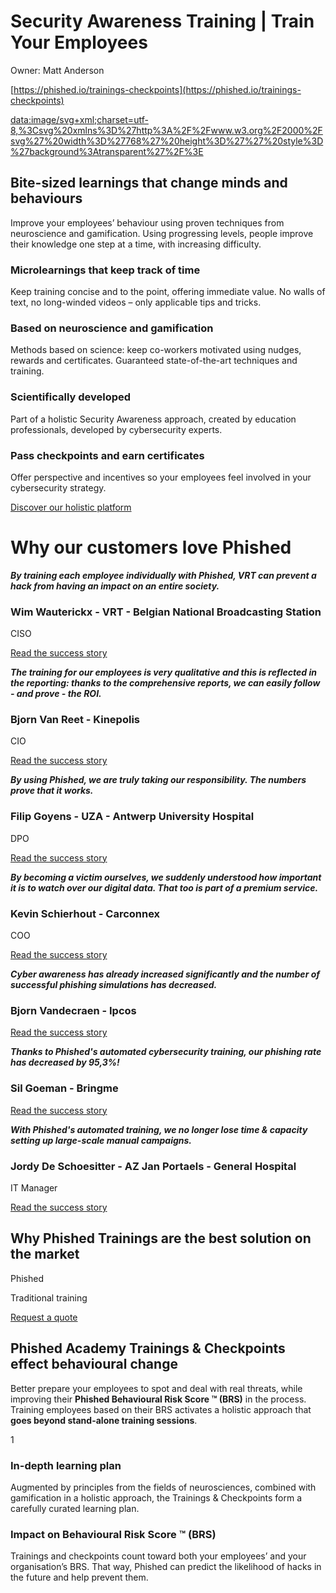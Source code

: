 # Security Awareness Training | Train Your Employees

Owner: Matt Anderson

[https://phished.io/trainings-checkpoints](https://phished.io/trainings-checkpoints)

[data:image/svg+xml;charset=utf-8,%3Csvg%20xmlns%3D%27http%3A%2F%2Fwww.w3.org%2F2000%2Fsvg%27%20width%3D%27768%27%20height%3D%27%27%20style%3D%27background%3Atransparent%27%2F%3E](data:image/svg+xml;charset=utf-8,%3Csvg%20xmlns%3D%27http%3A%2F%2Fwww.w3.org%2F2000%2Fsvg%27%20width%3D%27768%27%20height%3D%27%27%20style%3D%27background%3Atransparent%27%2F%3E)

## Bite-sized learnings that change minds and behaviours

Improve your employees’ behaviour using proven techniques from neuroscience and gamification. Using progressing levels, people improve their knowledge one step at a time, with increasing difficulty.

### Microlearnings that keep track of time

Keep training concise and to the point, offering immediate value. No walls of text, no long-winded videos – only applicable tips and tricks.

### Based on neuroscience and gamification

Methods based on science: keep co-workers motivated using nudges, rewards and certificates. Guaranteed state-of-the-art techniques and training.

### Scientifically developed

Part of a holistic Security Awareness approach, created by education professionals, developed by cybersecurity experts.

### Pass checkpoints and earn certificates

Offer perspective and incentives so your employees feel involved in your cybersecurity strategy.

[Discover our holistic platform](https://phished.io/product-overview)

# Why our customers love Phished

***By training each employee individually with Phished, VRT can prevent a hack from having an impact on an entire society.***

### Wim Wauterickx - VRT - Belgian National Broadcasting Station

CISO

[Read the success story](https://phished.io/our-customers/vrt-case-study)

***The training for our employees is very qualitative and this is reflected in the reporting: thanks to the comprehensive reports, we can easily follow - and prove - the ROI.***

### Bjorn Van Reet - Kinepolis

CIO

[Read the success story](https://phished.io/our-customers/kinepolis-case-study)

***By using Phished, we are truly taking our responsibility. The numbers prove that it works.***

### Filip Goyens - UZA - Antwerp University Hospital

DPO

[Read the success story](https://phished.io/our-customers/uza-case-study)

***By becoming a victim ourselves, we suddenly understood how important it is to watch over our digital data. That too is part of a premium service.***

### Kevin Schierhout - Carconnex

COO

[Read the success story](https://phished.io/our-customers/carconnex-case-study)

***Cyber awareness has already increased significantly and the number of successful phishing simulations has decreased.***

### Bjorn Vandecraen - Ipcos

[Read the success story](https://phished.io/our-customers/ipcos-case-study)

***Thanks to Phished's automated cybersecurity training, our phishing rate has decreased by 95,3%!***

### Sil Goeman - Bringme

[Read the success story](https://phished.io/our-customers/bringme-case-study)

***With Phished's automated training, we no longer lose time & capacity setting up large-scale manual campaigns.***

### Jordy De Schoesitter - AZ Jan Portaels - General Hospital

IT Manager

[Read the success story](https://phished.io/our-customers/az-jan-portaels-case-study)

## Why Phished Trainings are the best solution on the market

Phished

Traditional training

[Request a quote](https://phished.io/pricing)

## Phished Academy Trainings & Checkpoints effect behavioural change

Better prepare your employees to spot and deal with real threats, while improving their **Phished Behavioural Risk Score ™ (BRS)** in the process. Training employees based on their BRS activates a holistic approach that **goes beyond stand-alone training sessions**.

1

### In-depth learning plan

Augmented by principles from the fields of neurosciences, combined with gamification in a holistic approach, the Trainings & Checkpoints form a carefully curated learning plan.

### Impact on Behavioural Risk Score ™ (BRS)

Trainings and checkpoints count toward both your employees’ and your organisation’s BRS. That way, Phished can predict the likelihood of hacks in the future and help prevent them.